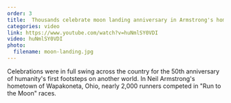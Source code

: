 ```yaml
---
order: 3
title:  Thousands celebrate moon landing anniversary in Armstrong's hometown
categories: video
link: https://www.youtube.com/watch?v=huNmlSY0VDI
video: huNmlSY0VDI
photo:
  filename: moon-landing.jpg
---
```


Celebrations were in full swing across the country for the 50th anniversary of humanity's first footsteps on another world. In Neil Armstrong's hometown of Wapakoneta, Ohio, nearly 2,000 runners competed in "Run to the Moon" races. 